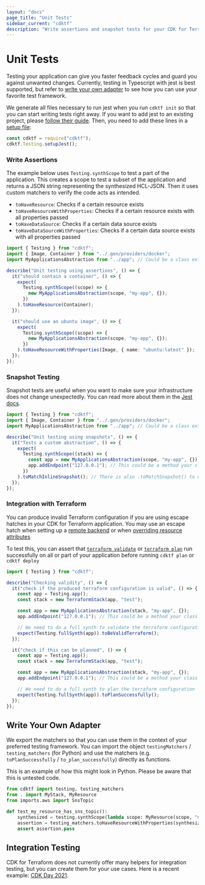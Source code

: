 ```yaml
---
layout: "docs"
page_title: "Unit Tests"
sidebar_current: "cdktf"
description: "Write assertions and snapshot tests for your CDK for Terraform application."
---
```


# Unit Tests

Testing your application can give you faster feedback cycles and guard you against unwanted changes. Currently, testing in Typescript with jest is best supported, but refer to [write your own adapter](#write-your-own-adapter) to see how you can use your favorite test framework.

We generate all files necessary to run jest when you run `cdktf init` so that you can start writing tests right away. If you want to add jest to an existing project, please [follow their guide](https://jestjs.io/docs/getting-started). Then, you need to add these lines in a [setup file](https://jestjs.io/docs/configuration#setupfiles-array):

```js
const cdktf = require("cdktf");
cdktf.Testing.setupJest();
```

### Write Assertions

The example below uses `Testing.synthScope` to test a part of the application. This creates a scope to test a subset of the application and returns a JSON string representing the synthesized HCL-JSON. Then it uses custom matchers to verify the code acts as intended.

- `toHaveResource`: Checks if a certain resource exists
- `toHaveResourceWithProperties`: Checks if a certain resource exists with all properties passed
- `toHaveDataSource`: Checks if a certain data source exists
- `toHaveDataSourceWithProperties`: Checks if a certain data source exists with all properties passed

```ts
import { Testing } from "cdktf";
import { Image, Container } from "../.gen/providers/docker";
import MyApplicationsAbstraction from "../app"; // Could be a class extending from cdktf.Resource

describe("Unit testing using assertions", () => {
  it("should contain a container", () => {
    expect(
      Testing.synthScope((scope) => {
        new MyApplicationsAbstraction(scope, "my-app", {});
      })
    ).toHaveResource(Container);
  });

  it("should use an ubuntu image", () => {
    expect(
      Testing.synthScope((scope) => {
        new MyApplicationsAbstraction(scope, "my-app", {});
      })
    ).toHaveResourceWithProperties(Image, { name: "ubuntu:latest" });
  });
});
```

### Snapshot Testing

Snapshot tests are useful when you want to make sure your infrastructure does not change unexpectedly. You can read more about them in the [Jest docs](https://jestjs.io/docs/snapshot-testing).

```ts
import { Testing } from "cdktf";
import { Image, Container } from "../.gen/providers/docker";
import MyApplicationsAbstraction from "../app"; // Could be a class extending from cdktf.Resource

describe("Unit testing using snapshots", () => {
  it("Tests a custom abstraction", () => {
    expect(
      Testing.synthScope((stack) => {
        const app = new MyApplicationsAbstraction(scope, "my-app", {});
        app.addEndpoint("127.0.0.1"); // This could be a method your class exposes
      })
    ).toMatchInlineSnapshot(); // There is also .toMatchSnapshot() to write the snapshot to a file
  });
});
```

### Integration with Terraform

You can produce invalid Terraform configuration if you are using escape hatches in your CDK for Terraform application. You may use an escape hatch when setting up a [remote backend](/docs/cdktf/concepts/fundamentals/remote-backend.html) or when [overriding resource attributes](/docs/cdktf/concepts/fundamentals/providers.html#escape-hatch)

To test this, you can assert that [`terraform validate`](https://www.terraform.io/docs/cli/commands/validate.html) or [`terraform plan`](https://www.terraform.io/docs/cli/commands/plan.html) run successfully on all or part of your application before running `cdktf plan` or `cdktf deploy`

```ts
import { Testing } from "cdktf";

describe("Checking validity", () => {
  it("check if the produced terraform configuration is valid", () => {
    const app = Testing.app();
    const stack = new TerraformStack(app, "test");

    const app = new MyApplicationsAbstraction(stack, "my-app", {});
    app.addEndpoint("127.0.0.1"); // This could be a method your class exposes

    // We need to do a full synth to validate the terraform configuration
    expect(Testing.fullSynth(app)).toBeValidTerraform();
  });

  it("check if this can be planned", () => {
    const app = Testing.app();
    const stack = new TerraformStack(app, "test");

    const app = new MyApplicationsAbstraction(stack, "my-app", {});
    app.addEndpoint("127.0.0.1"); // This could be a method your class exposes

    // We need to do a full synth to plan the terraform configuration
    expect(Testing.fullSynth(app)).toPlanSuccessfully();
  });
});
```

## Write Your Own Adapter

We export the matchers so that you can use them in the context of your preferred testing framework. You can import the object `testingMatchers` / `testing_matchers` (for Python) and use the matchers (e.g. `toPlanSuccessfully` / `to_plan_successfully`) directly as functions.

This is an example of how this might look in Python. Please be aware that this is untested code.

```py
from cdktf import testing, testing_matchers
from . import MyStack, MyResource
from imports.aws import SnsTopic

def test_my_resource_has_sns_topic():
    synthesized = testing.synthScope(lambda scope: MyResource(scope, "my-resource", "my-param"))
    assertion = testing_matchers.toHaveResourceWithProperties(synthesized, SnsTopic)
    assert assertion.pass
```

## Integration Testing

CDK for Terraform does not currently offer many helpers for integration testing, but you can create them for your use cases. Here is a recent example: [CDK Day 2021](https://github.com/ansgarm/talk-cdkday-2021/tree/master/test).
